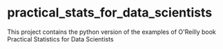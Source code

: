 # practical_stats_for_data_scientists
 This project contains the python version of the examples of O'Reilly book Practical Statistics for Data Scientists
